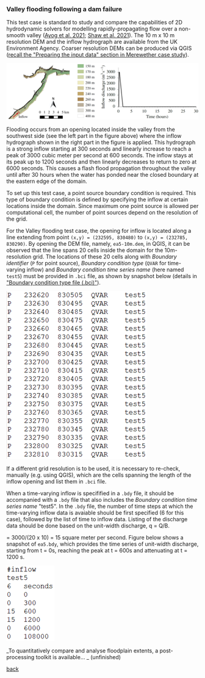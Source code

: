 ### Valley flooding following a dam failure

This test case is standard to study and compare the capabilities of 2D hydrodynamic solvers for modelling rapidly-propagating flow over a non-smooth valley ([Ayog et al. 2021](https://www.sciencedirect.com/science/article/abs/pii/S0022169420313858); [Shaw et al. 2021](https://gmd.copernicus.org/preprints/gmd-2020-340/)). The 10 m x 10 m resolution DEM and the inflow hydrograph are available from the UK Environment Agency. Coarser resolution DEMs can be produced via QGIS ([recall the "Preparing the input data" section in Merewether case study](/Merewether2.md)).


![Image](/Figures/Fig_7G.jpg)


Flooding occurs from an opening located inside the valley from the southwest side (see the left part in the figure above) where the inflow hydrograph shown in the right part in the figure is applied. This hydrograph is a strong inflow starting at 300 seconds and linearly increase to reach a peak of 3000 cubic meter per second at 600 seconds. The inflow stays at its peak up to 1200 seconds and then linearly decreases to return to zero at 6000 seconds. This causes a flash flood propagation throughout the valley until after 30 hours when the water has ponded near the closed boundary at the eastern edge of the domain. 

To set up this test case, a point source boundary condition is required. This type of boundary condition is defined by specifying the inflow at certain locations inside the domain. Since maximum one point source is allowed per computational cell, the number of point sources depend on the resolution of the grid. 

For the Valley flooding test case, the opening for inflow is located along a line extending from point `(x,y) = (232595, 830480)` to `(x,y) = (232785, 830290)`. By opening the DEM file, namely, `ea5-10m.dem`, in QGIS, it can be observed that the line spans 20 cells inside the domain for the 10m-resolution grid. The locations of these 20 cells along with _Boundary identifier_ (`P` for point source), _Boundary condition type_ (`QVAR` for time-varying inflow) and _Boundary condition time series name_ (here named `test5`) must be provided in `.bci` file, as shown by snapshot below (details in ["Boundary condition type file (.bci)"](https://www.seamlesswave.com/Merewether1-2.html)). 

![image](/Figures/ea5_1.PNG)

If a different grid resolution is to be used, it is necessary to re-check, manually (e.g. using QGIS), which are the cells spanning the length of the inflow opening and list them in `.bci` file. 


When a time-varying inflow is specifified in a `.bdy` file, it should be accompanied with a `.bdy` file that also includes the _Boundary condition time series name_ "test5". In the `.bdy` file, the number of time steps at which the time-varying inflow data is avaiable should be first specified (6 for this case), followed by the list of time to inflow data. Listing of the discharge data should be done based on the unit-width discharge, q = Q/B. 

= 3000/(20 x 10) = 15 square meter per second. Figure below shows a snapshot of `ea5.bdy`, which provides the time series of unit-width discharge, starting from t = 0s, reaching the peak at t = 600s and attenuating at t = 1200 s. 

![image](/Figures/ea5_2.PNG)


_To quantitatively compare and analyse floodplain extents, a post-processing toolkit is available… _ (unfinished)



[back](/LISFLOOD8.0.md)
